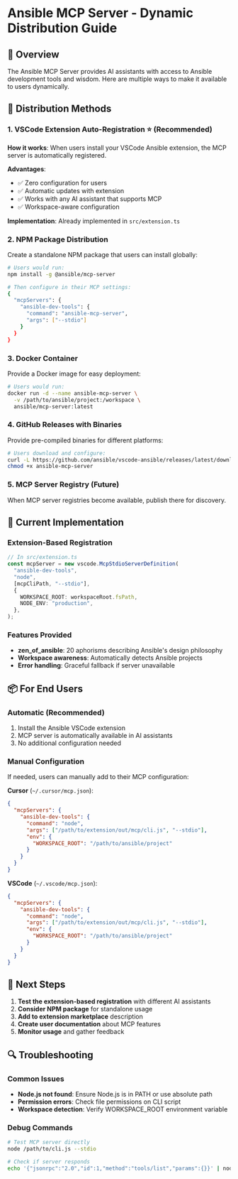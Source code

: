 # Ansible MCP Server - Dynamic Distribution Guide

## 🎯 Overview

The Ansible MCP Server provides AI assistants with access to Ansible development
tools and wisdom. Here are multiple ways to make it available to users
dynamically.

## 🚀 Distribution Methods

### 1. **VSCode Extension Auto-Registration** ⭐ (Recommended)

**How it works**: When users install your VSCode Ansible extension, the MCP
server is automatically registered.

**Advantages**:

- ✅ Zero configuration for users
- ✅ Automatic updates with extension
- ✅ Works with any AI assistant that supports MCP
- ✅ Workspace-aware configuration

**Implementation**: Already implemented in `src/extension.ts`

### 2. **NPM Package Distribution**

Create a standalone NPM package that users can install globally:

```bash
# Users would run:
npm install -g @ansible/mcp-server

# Then configure in their MCP settings:
{
  "mcpServers": {
    "ansible-dev-tools": {
      "command": "ansible-mcp-server",
      "args": ["--stdio"]
    }
  }
}
```

### 3. **Docker Container**

Provide a Docker image for easy deployment:

```bash
# Users would run:
docker run -d --name ansible-mcp-server \
  -v /path/to/ansible/project:/workspace \
  ansible/mcp-server:latest
```

### 4. **GitHub Releases with Binaries**

Provide pre-compiled binaries for different platforms:

```bash
# Users download and configure:
curl -L https://github.com/ansible/vscode-ansible/releases/latest/download/ansible-mcp-server-linux -o ansible-mcp-server
chmod +x ansible-mcp-server
```

### 5. **MCP Server Registry** (Future)

When MCP server registries become available, publish there for discovery.

## 🔧 Current Implementation

### Extension-Based Registration

```typescript
// In src/extension.ts
const mcpServer = new vscode.McpStdioServerDefinition(
  "ansible-dev-tools",
  "node",
  [mcpCliPath, "--stdio"],
  {
    WORKSPACE_ROOT: workspaceRoot.fsPath,
    NODE_ENV: "production",
  },
);
```

### Features Provided

- **zen_of_ansible**: 20 aphorisms describing Ansible's design philosophy
- **Workspace awareness**: Automatically detects Ansible projects
- **Error handling**: Graceful fallback if server unavailable

## 📦 For End Users

### Automatic (Recommended)

1. Install the Ansible VSCode extension
2. MCP server is automatically available in AI assistants
3. No additional configuration needed

### Manual Configuration

If needed, users can manually add to their MCP configuration:

**Cursor** (`~/.cursor/mcp.json`):

```json
{
  "mcpServers": {
    "ansible-dev-tools": {
      "command": "node",
      "args": ["/path/to/extension/out/mcp/cli.js", "--stdio"],
      "env": {
        "WORKSPACE_ROOT": "/path/to/ansible/project"
      }
    }
  }
}
```

**VSCode** (`~/.vscode/mcp.json`):

```json
{
  "mcpServers": {
    "ansible-dev-tools": {
      "command": "node",
      "args": ["/path/to/extension/out/mcp/cli.js", "--stdio"],
      "env": {
        "WORKSPACE_ROOT": "/path/to/ansible/project"
      }
    }
  }
}
```

## 🎯 Next Steps

1. **Test the extension-based registration** with different AI assistants
2. **Consider NPM package** for standalone usage
3. **Add to extension marketplace** description
4. **Create user documentation** about MCP features
5. **Monitor usage** and gather feedback

## 🔍 Troubleshooting

### Common Issues

- **Node.js not found**: Ensure Node.js is in PATH or use absolute path
- **Permission errors**: Check file permissions on CLI script
- **Workspace detection**: Verify WORKSPACE_ROOT environment variable

### Debug Commands

```bash
# Test MCP server directly
node /path/to/cli.js --stdio

# Check if server responds
echo '{"jsonrpc":"2.0","id":1,"method":"tools/list","params":{}}' | node /path/to/cli.js --stdio
```
